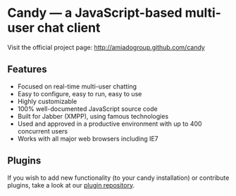Candy — a JavaScript-based multi-user chat client
==================================================

Visit the official project page: http://amiadogroup.github.com/candy

Features
--------
- Focused on real-time multi-user chatting
- Easy to configure, easy to run, easy to use
- Highly customizable
- 100% well-documented JavaScript source code
- Built for Jabber (XMPP), using famous technologies
- Used and approved in a productive environment with up to 400 concurrent users
- Works with all major web browsers including IE7

Plugins
-------
If you wish to add new functionality (to your candy installation) or contribute plugins, take a look at our [plugin repository](http://github.com/amiadogroup/candy-plugins).
